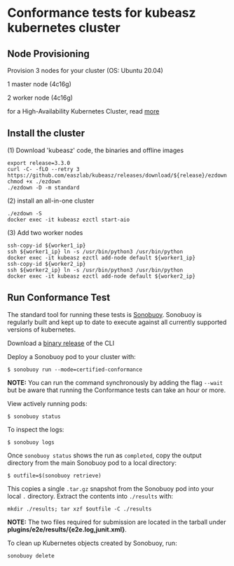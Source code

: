 # Conformance tests for kubeasz kubernetes cluster

## Node Provisioning

Provision 3 nodes for your cluster (OS: Ubuntu 20.04)

1 master node (4c16g)

2 worker node (4c16g)

for a High-Availability Kubernetes Cluster, read [more](https://github.com/easzlab/kubeasz/blob/master/docs/setup/00-planning_and_overall_intro.md)

## Install the cluster

(1) Download 'kubeasz' code, the binaries and offline images

```
export release=3.3.0
curl -C- -fLO --retry 3 https://github.com/easzlab/kubeasz/releases/download/${release}/ezdown
chmod +x ./ezdown
./ezdown -D -m standard
```

(2) install an all-in-one cluster

```
./ezdown -S
docker exec -it kubeasz ezctl start-aio
```

(3) Add two worker nodes

```
ssh-copy-id ${worker1_ip}
ssh ${worker1_ip} ln -s /usr/bin/python3 /usr/bin/python
docker exec -it kubeasz ezctl add-node default ${worker1_ip}
ssh-copy-id ${worker2_ip}
ssh ${worker2_ip} ln -s /usr/bin/python3 /usr/bin/python
docker exec -it kubeasz ezctl add-node default ${worker2_ip}
```

## Run Conformance Test

The standard tool for running these tests is
[Sonobuoy](https://github.com/heptio/sonobuoy).  Sonobuoy is
regularly built and kept up to date to execute against all
currently supported versions of kubernetes.

Download a [binary release](https://github.com/heptio/sonobuoy/releases) of the CLI

Deploy a Sonobuoy pod to your cluster with:

```
$ sonobuoy run --mode=certified-conformance
```

**NOTE:** You can run the command synchronously by adding the flag `--wait` but be aware that running the Conformance tests can take an hour or more.

View actively running pods:

```
$ sonobuoy status
```

To inspect the logs:

```
$ sonobuoy logs
```

Once `sonobuoy status` shows the run as `completed`, copy the output directory from the main Sonobuoy pod to a local directory:

```
$ outfile=$(sonobuoy retrieve)
```

This copies a single `.tar.gz` snapshot from the Sonobuoy pod into your local
`.` directory. Extract the contents into `./results` with:

```
mkdir ./results; tar xzf $outfile -C ./results
```

**NOTE:** The two files required for submission are located in the tarball under **plugins/e2e/results/{e2e.log,junit.xml}**.

To clean up Kubernetes objects created by Sonobuoy, run:

```
sonobuoy delete
```
